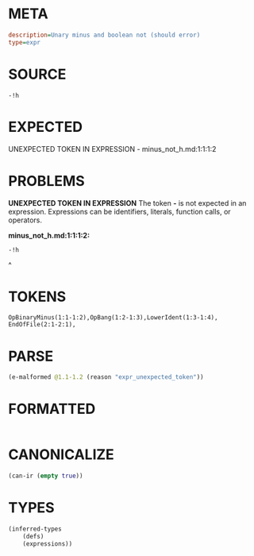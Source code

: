 # META
~~~ini
description=Unary minus and boolean not (should error)
type=expr
~~~
# SOURCE
~~~roc
-!h
~~~
# EXPECTED
UNEXPECTED TOKEN IN EXPRESSION - minus_not_h.md:1:1:1:2
# PROBLEMS
**UNEXPECTED TOKEN IN EXPRESSION**
The token **-** is not expected in an expression.
Expressions can be identifiers, literals, function calls, or operators.

**minus_not_h.md:1:1:1:2:**
```roc
-!h
```
^


# TOKENS
~~~zig
OpBinaryMinus(1:1-1:2),OpBang(1:2-1:3),LowerIdent(1:3-1:4),
EndOfFile(2:1-2:1),
~~~
# PARSE
~~~clojure
(e-malformed @1.1-1.2 (reason "expr_unexpected_token"))
~~~
# FORMATTED
~~~roc
~~~
# CANONICALIZE
~~~clojure
(can-ir (empty true))
~~~
# TYPES
~~~clojure
(inferred-types
	(defs)
	(expressions))
~~~
